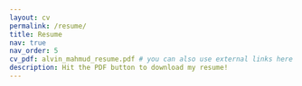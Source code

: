 ```yaml
---
layout: cv
permalink: /resume/
title: Resume
nav: true
nav_order: 5
cv_pdf: alvin_mahmud_resume.pdf # you can also use external links here
description: Hit the PDF button to download my resume!
---
```

